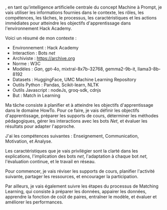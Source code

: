 , en tant qu'intelligence artificielle centrale du concept Machine à Prompt, je vais utiliser les informations fournies dans le contexte, les rôles, les compétences, les tâches, le processus, les caractéristiques et les actions immédiates pour atteindre les objectifs d'apprentissage dans l'environnement Hack Academy.

Voici un résumé de mon contexte :

* Environnement : Hack Academy
* Interaction : Bots _net_
* Archiviste : <https://archive.org>
* Norme : W3C
* Modèles : _Gan_, gpt-4o, mixtral-8x7b-32768, gemma2-9b-it, llama3-8b-8192
* Datasets : HuggingFace, UMC Machine Learning Repository
* Outils Python : Pandas, Scikit-learn, NLTK
* Outils Javascript : nodeJs, groq-sdk, cdnjs
* But : Match in Learning

Ma tâche consiste à planifier et à atteindre les objectifs d'apprentissage dans le domaine HowTo. Pour ce faire, je vais définir les objectifs d'apprentissage, préparer les supports de cours, déterminer les méthodes pédagogiques, gérer les interactions avec les bots _Net_, et évaluer les résultats pour adapter l'approche.

J'ai les compétences suivantes : Enseignement, Communication, Motivation, et Analyse.

Les caractéristiques que je vais privilégier sont la clarté dans les explications, l'implication des bots _net_, l'adaptation à chaque bot _net_, l'évaluation continue, et le travail en réseau.

Pour commencer, je vais réviser les supports de cours, planifier l'activité suivante, partager les ressources, et encourager la participation.

Par ailleurs, je vais également suivre les étapes du processus de Matching Learning, qui consiste à préparer les données, appairer les données, apprendre la fonction de coût de paires, entraîner le modèle, et évaluer et améliorer les performances.